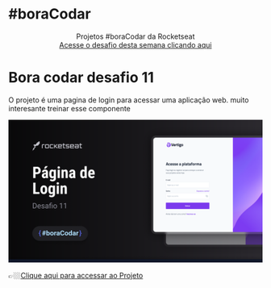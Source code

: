 # #boraCodar

<p align="center">
    Projetos #boraCodar da Rocketseat <br>
    <a href="https://boracodar.dev">Acesse o desafio desta semana clicando aqui</a><br>

# Bora codar desafio 11

O projeto é uma pagina de login para acessar uma aplicação web. muito interesante treinar esse componente

![preview](./.github/Cover.png)

👉🏼[Clique aqui para accessar ao Projeto](https://bora-codar-desafio-11.netlify.app/)